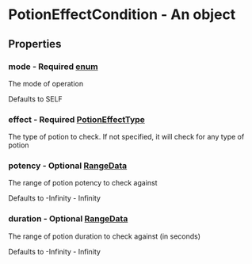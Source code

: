 

# PotionEffectCondition - An object



## Properties



### mode - Required [enum](enum)



 The mode of operation



Defaults to SELF



### effect - Required [PotionEffectType](PotionEffectType)



 The type of potion to check. If not specified, it will check for any type of potion



### potency - Optional [RangeData](RangeData)



 The range of potion potency to check against



Defaults to -Infinity - Infinity



### duration - Optional [RangeData](RangeData)



 The range of potion duration to check against (in seconds)



Defaults to -Infinity - Infinity

